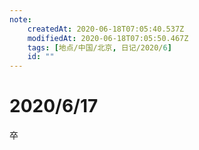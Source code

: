 ```yaml
---
note:
    createdAt: 2020-06-18T07:05:40.537Z
    modifiedAt: 2020-06-18T07:05:50.467Z
    tags: [地点/中国/北京, 日记/2020/6]
    id: ""
---
```

# 2020/6/17

卒